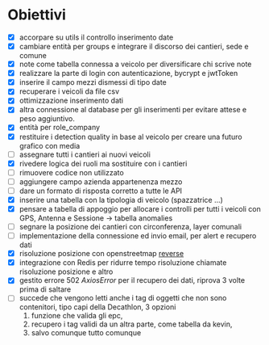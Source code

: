 # Obiettivi

- [x] accorpare su utils il controllo inserimento date
- [x] cambiare entità per groups e integrare il discorso dei cantieri, sede e comune
- [x] note come tabella connessa a veicolo per diversificare chi scrive note
- [x] realizzare la parte di login con autenticazione, bycrypt e jwtToken
- [x] inserire il campo mezzi dismessi di tipo date
- [x] recuperare i veicoli da file csv
- [x] ottimizzazione inserimento dati
- [x] altra connessione al database per gli inserimenti per evitare attese e peso aggiuntivo.
- [x] entità per role_company
- [x] restituire i detection quality in base al veicolo per creare una futuro grafico con media
- [ ] assegnare tutti i cantieri ai nuovi veicoli
- [x] rivedere logica dei ruoli ma sostituire con i cantieri
- [ ] rimuovere codice non utilizzato
- [ ] aggiungere campo azienda appartenenza mezzo
- [ ] dare un formato di risposta corretto a tutte le API
- [x] inserire una tabella con la tipologia di veicolo (spazzatrice ...)
- [x] pensare a tabella di appoggio per allocare i controlli per tutti i veicoli con GPS, Antenna e Sessione -> tabella anomalies
- [ ] segnare la posizione dei cantieri con circonferenza, layer comunali
- [ ] implementazione della connessione ed invio email, per alert e recupero dati
- [x] risoluzione posizione con openstreetmap [reverse](https://nominatim.org/release-docs/develop/api/Reverse/)
- [x] integrazione con Redis per ridurre tempo risoluzione chiamate risoluzione posizione e altro
- [x] gestito errore 502 *AxiosError* per il recupero dei dati, riprova 3 volte prima di saltare
- [ ] succede che vengono letti anche i tag di oggetti che non sono contenitori, tipo capi della Decathlon, 3 opzioni
  1.  funzione che valida gli epc,
  2.  recupero i tag validi da un altra parte, come tabella da kevin,
  3.  salvo comunque tutto comunque